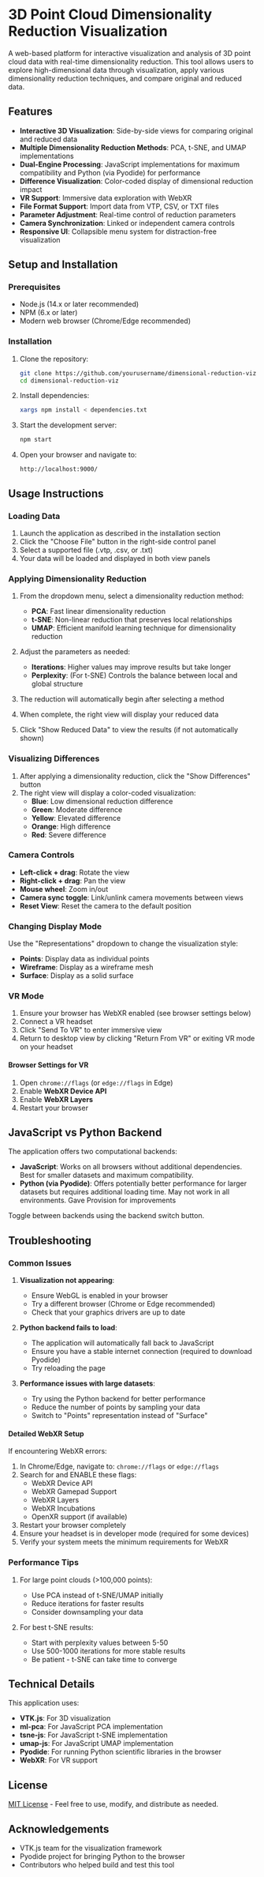 # 3D Point Cloud Dimensionality Reduction Visualization

A web-based platform for interactive visualization and analysis of 3D point cloud data with real-time dimensionality reduction. This tool allows users to explore high-dimensional data through visualization, apply various dimensionality reduction techniques, and compare original and reduced data.


## Features

- **Interactive 3D Visualization**: Side-by-side views for comparing original and reduced data
- **Multiple Dimensionality Reduction Methods**: PCA, t-SNE, and UMAP implementations
- **Dual-Engine Processing**: JavaScript implementations for maximum compatibility and Python (via Pyodide) for performance
- **Difference Visualization**: Color-coded display of dimensional reduction impact
- **VR Support**: Immersive data exploration with WebXR
- **File Format Support**: Import data from VTP, CSV, or TXT files
- **Parameter Adjustment**: Real-time control of reduction parameters
- **Camera Synchronization**: Linked or independent camera controls
- **Responsive UI**: Collapsible menu system for distraction-free visualization

## Setup and Installation

### Prerequisites

- Node.js (14.x or later recommended)
- NPM (6.x or later)
- Modern web browser (Chrome/Edge recommended)

### Installation

1. Clone the repository:
   ```bash
   git clone https://github.com/yourusername/dimensional-reduction-viz.git
   cd dimensional-reduction-viz
   ```

2. Install dependencies:
   ```bash
   xargs npm install < dependencies.txt
   ```

3. Start the development server:
   ```bash
   npm start
   ```

4. Open your browser and navigate to:
   ```
   http://localhost:9000/
   ```

## Usage Instructions

### Loading Data

1. Launch the application as described in the installation section
2. Click the "Choose File" button in the right-side control panel
3. Select a supported file (.vtp, .csv, or .txt)
4. Your data will be loaded and displayed in both view panels

### Applying Dimensionality Reduction

1. From the dropdown menu, select a dimensionality reduction method:
   - **PCA**: Fast linear dimensionality reduction
   - **t-SNE**: Non-linear reduction that preserves local relationships
   - **UMAP**: Efficient manifold learning technique for dimensionality reduction

2. Adjust the parameters as needed:
   - **Iterations**: Higher values may improve results but take longer
   - **Perplexity**: (For t-SNE) Controls the balance between local and global structure

3. The reduction will automatically begin after selecting a method
4. When complete, the right view will display your reduced data
5. Click "Show Reduced Data" to view the results (if not automatically shown)

### Visualizing Differences

1. After applying a dimensionality reduction, click the "Show Differences" button
2. The right view will display a color-coded visualization:
   - **Blue**: Low dimensional reduction difference
   - **Green**: Moderate difference
   - **Yellow**: Elevated difference
   - **Orange**: High difference
   - **Red**: Severe difference

### Camera Controls

- **Left-click + drag**: Rotate the view
- **Right-click + drag**: Pan the view
- **Mouse wheel**: Zoom in/out
- **Camera sync toggle**: Link/unlink camera movements between views
- **Reset View**: Reset the camera to the default position

### Changing Display Mode

Use the "Representations" dropdown to change the visualization style:
- **Points**: Display data as individual points
- **Wireframe**: Display as a wireframe mesh
- **Surface**: Display as a solid surface

### VR Mode

1. Ensure your browser has WebXR enabled (see browser settings below)
2. Connect a VR headset
3. Click "Send To VR" to enter immersive view
4. Return to desktop view by clicking "Return From VR" or exiting VR mode on your headset

#### Browser Settings for VR
1. Open `chrome://flags` (or `edge://flags` in Edge)
2. Enable **WebXR Device API**
3. Enable **WebXR Layers**
4. Restart your browser

## JavaScript vs Python Backend

The application offers two computational backends:

- **JavaScript**: Works on all browsers without additional dependencies. Best for smaller datasets and maximum compatibility.
- **Python (via Pyodide)**: Offers potentially better performance for larger datasets but requires additional loading time. May not work in all environments. Gave Provision for improvements

Toggle between backends using the backend switch button.

## Troubleshooting

### Common Issues

1. **Visualization not appearing**:
   - Ensure WebGL is enabled in your browser
   - Try a different browser (Chrome or Edge recommended)
   - Check that your graphics drivers are up to date

2. **Python backend fails to load**:
   - The application will automatically fall back to JavaScript
   - Ensure you have a stable internet connection (required to download Pyodide)
   - Try reloading the page

3. **Performance issues with large datasets**:
   - Try using the Python backend for better performance
   - Reduce the number of points by sampling your data
   - Switch to "Points" representation instead of "Surface"

#### Detailed WebXR Setup

If encountering WebXR errors:

1. In Chrome/Edge, navigate to: `chrome://flags` or `edge://flags`
2. Search for and ENABLE these flags:
   - WebXR Device API
   - WebXR Gamepad Support
   - WebXR Layers
   - WebXR Incubations
   - OpenXR support (if available)
3. Restart your browser completely
4. Ensure your headset is in developer mode (required for some devices)
5. Verify your system meets the minimum requirements for WebXR

### Performance Tips

1. For large point clouds (>100,000 points):
   - Use PCA instead of t-SNE/UMAP initially
   - Reduce iterations for faster results
   - Consider downsampling your data

2. For best t-SNE results:
   - Start with perplexity values between 5-50
   - Use 500-1000 iterations for more stable results
   - Be patient - t-SNE can take time to converge

## Technical Details

This application uses:
- **VTK.js**: For 3D visualization
- **ml-pca**: For JavaScript PCA implementation
- **tsne-js**: For JavaScript t-SNE implementation
- **umap-js**: For JavaScript UMAP implementation
- **Pyodide**: For running Python scientific libraries in the browser
- **WebXR**: For VR support

## License

[MIT License](LICENSE) - Feel free to use, modify, and distribute as needed.

## Acknowledgements

- VTK.js team for the visualization framework
- Pyodide project for bringing Python to the browser
- Contributors who helped build and test this tool
